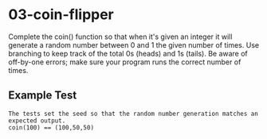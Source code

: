 # 03-coin-flipper

Complete the coin() function so that when it's given an integer it will generate a random number between 0 and 1 the given number of times. Use branching to keep track of the total 0s (heads) and 1s (tails). Be aware of off-by-one errors; make sure your program runs the correct number of times.

## Example Test
```
The tests set the seed so that the random number generation matches an expected output.
coin(100) == (100,50,50)
```
